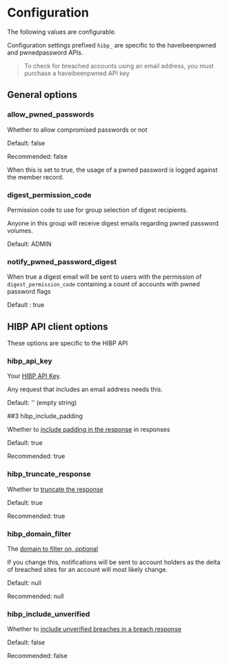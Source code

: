 # Configuration

The following values are configurable.

Configuration settings prefixed `hibp_` are specific to the haveibeenpwned and pwnedpassword APIs.

> To check for breached accounts using an email address, you must purchase a haveibeenpwned API key

## General options

### allow_pwned_passwords

Whether to allow compromised passwords or not

Default: false

Recommended: false

When this is set to true, the usage of a pwned password is logged against the member record.

### digest_permission_code

Permission code to use for group selection of digest recipients.

Anyone in this group will receive digest emails regarding pwned password volumes.

Default: ADMIN

### notify_pwned_password_digest

When true a digest email will be sent to users with the permission of `digest_permission_code` containing a count of accounts with pwned password flags

Default : true

## HIBP API client options

These options are specific to the HIBP API

### hibp_api_key

Your [HIBP API Key](https://haveibeenpwned.com/API/Key).

Any request that includes an email address needs this.

Default: '' (empty string)

##3 hibp_include_padding

Whether to [include padding in the response](https://haveibeenpwned.com/API/v3#PwnedPasswordsPadding) in responses

Default: true

Recommended: true

### hibp_truncate_response

Whether to [truncate the response](https://haveibeenpwned.com/API/v3#BreachesForAccount)

Default: true

Recommended: true

### hibp_domain_filter

The [domain to filter on, optional](https://haveibeenpwned.com/API/v3#BreachesForAccount)

If you change this, notifications will be sent to account holders as the delta of breached sites for an account will most likely change.

Default: null

Recommended: null

### hibp_include_unverified

Whether to [include unverified breaches in a breach response](https://haveibeenpwned.com/API/v3#BreachesForAccount)

Default: false

Recommended: false

